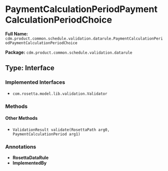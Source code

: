 # PaymentCalculationPeriodPaymentCalculationPeriodChoice

**Full Name:** `cdm.product.common.schedule.validation.datarule.PaymentCalculationPeriodPaymentCalculationPeriodChoice`

**Package:** `cdm.product.common.schedule.validation.datarule`

## Type: Interface

### Implemented Interfaces

- `com.rosetta.model.lib.validation.Validator`

### Methods

#### Other Methods

- `ValidationResult validate(RosettaPath arg0, PaymentCalculationPeriod arg1)`

### Annotations

- **RosettaDataRule**
- **ImplementedBy**

